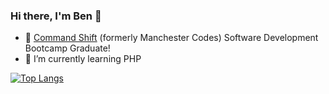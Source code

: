 ### Hi there, I'm Ben 👋

- 🔭 [Command Shift](https://www.manchestercodes.com/) (formerly Manchester Codes) Software Development Bootcamp Graduate!
- 🌱 I’m currently learning PHP

[![Top Langs](https://github-readme-stats.vercel.app/api/top-langs/?username=benjQuinn&layout=compact)](https://github.com/anuraghazra/github-readme-stats)
